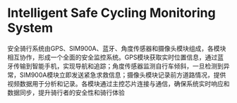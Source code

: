 # Intelligent Safe Cycling Monitoring System
安全骑行系统由GPS、SIM900A、蓝牙、角度传感器和摄像头模块组成，各模块相互协作，形成一个全面的安全监控系统。GPS模块获取实时位置信息，通过蓝牙传输到智能手机，实现导航和追踪；角度传感器监测自行车倾斜，一旦检测到异常，SIM900A模块立即发送紧急求救信息；摄像头模块记录前方道路情况，提供视频数据用于分析和记录。各模块通过主控芯片连接与通信，确保系统实时响应和数据同步，提升骑行者的安全性和骑行体验
